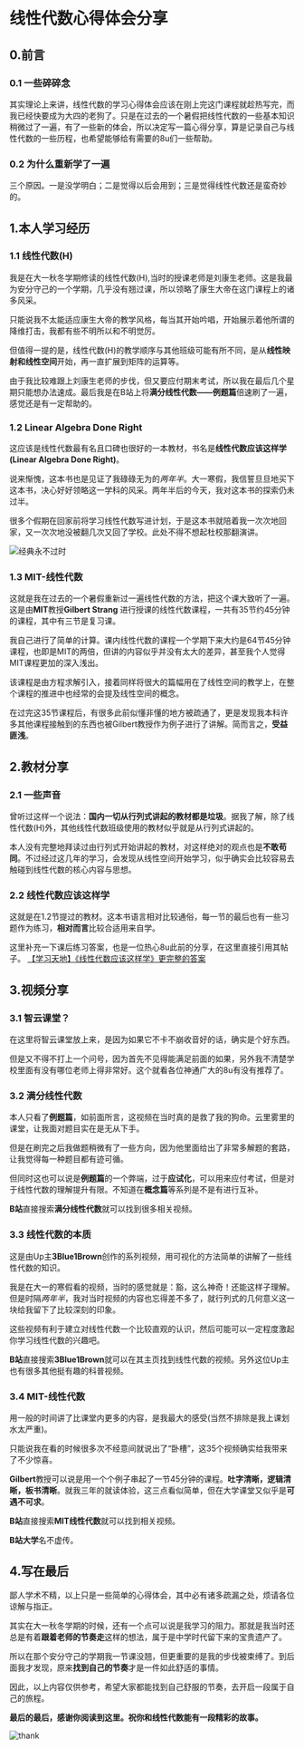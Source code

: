 # 线性代数心得体会分享

## 0.前言

### 0.1 一些碎碎念

其实理论上来讲，线性代数的学习心得体会应该在刚上完这门课程就趁热写完，而我已经快要成为大四的老狗了。只是在过去的一个暑假把线性代数的一些基本知识稍微过了一遍，有了一些新的体会，所以决定写一篇心得分享，算是记录自己与线性代数的一些历程，也希望能够给有需要的8u们一些帮助。

### 0.2 为什么重新学了一遍

三个原因。一是没学明白；二是觉得以后会用到；三是觉得线性代数还是蛮奇妙的。

## 1.本人学习经历

### 1.1 线性代数(H)

我是在大一秋冬学期修读的线性代数(H),当时的授课老师是刘康生老师。这是我最为安分守己的一个学期，几乎没有翘过课，所以领略了康生大帝在这门课程上的诸多风采。

只能说我不太能适应康生大帝的教学风格，每当其开始吟唱，开始展示着他所谓的降维打击，我都有些不明所以和不明觉厉。

但值得一提的是，线性代数(H)的教学顺序与其他班级可能有所不同，是从**线性映射和线性空间**开始，再一直扩展到矩阵的运算等。

由于我比较难跟上刘康生老师的步伐，但又要应付期末考试，所以我在最后几个星期只能想办法速成。最后我是在B站上将**满分线性代数——例题篇**倍速刷了一遍，感觉还是有一定帮助的。

### 1.2 Linear Algebra Done Right

这应该是线性代数最有名且口碑也很好的一本教材，书名是**线性代数应该这样学(Linear Algebra Done Right)**。

说来惭愧，这本书也是见证了我碌碌无为的*两年半*。大一寒假，我信誓旦旦地买下这本书，决心好好领略这一学科的风采。两年半后的今天，我对这本书的探索仍未过半。

很多个假期在回家前将学习线性代数写进计划，于是这本书就陪着我一次次地回家，又一次次地没被翻几次又回了学校。此处不得不想起杜校那翻演讲。

![经典永不过时](summer.jpg)

### 1.3 MIT-线性代数

这就是我在过去的一个暑假重新过一遍线性代数的方法，把这个课大致听了一遍。这是由**MIT**教授**Gilbert Strang** 进行授课的线性代数课程，一共有35节约45分钟的课程，其中有三节是复习课。

我自己进行了简单的计算。课内线性代数的课程一个学期下来大约是64节45分钟课程，也即是MIT的两倍，但讲的内容似乎并没有太大的差异，甚至我个人觉得MIT课程更加的深入浅出。

该课程是由方程求解引入，接着同样将很大的篇幅用在了线性空间的教学上，在整个课程的推进中也经常的会提及线性空间的概念。

在过完这35节课程后，有很多此前似懂非懂的地方被疏通了，更是发现我本科许多其他课程接触到的东西也被Gilbert教授作为例子进行了讲解。简而言之，**受益匪浅**。

## 2.教材分享

### 2.1 一些声音

曾听过这样一个说法：**国内一切从行列式讲起的教材都是垃圾**。据我了解，除了线性代数(H)外，其他线性代数班级使用的教材似乎就是从行列式讲起的。

本人没有完整地拜读过由行列式开始讲起的教材，对这样绝对的观点也是**不敢苟同**。不过经过这几年的学习，会发现从线性空间开始学习，似乎确实会比较容易去触碰到线性代数的核心内容与思想。

### 2.2 线性代数应该这样学

这就是在1.2节提过的教材。这本书语言相对比较通俗，每一节的最后也有一些习题作为练习，**相对而言**比较合适用来自学。

这里补充一下课后练习答案，也是一位热心8u此前的分享，在这里直接引用其帖子。
[【学习天地】《线性代数应该这样学》更完整的答案](https://www.cc98.org/topic/5877063)

## 3.视频分享

### 3.1 智云课堂？

在这里将智云课堂放上来，是因为如果它不卡不崩收音好的话，确实是个好东西。

但是又不得不打上一个问号，因为首先不见得能满足前面的如果，另外我不清楚学校里面有没有哪位老师上得非常好。这个就看各位神通广大的8u有没有推荐了。

### 3.2 满分线性代数

本人只看了**例题篇**，如前面所言，这视频在当时真的是救了我的狗命。云里雾里的课堂，让我面对题目实在是无从下手。

但是在刷完之后我做题稍微有了一些方向，因为他里面给出了非常多解题的套路，让我觉得每一种题目都有迹可循。

但同时这也可以说是**例题篇**的一个弊端，过于**应试化**，可以用来应付考试，但是对于线性代数的理解提升有限。不知道在**概念篇**等系列是不是有进行互补。

**B站**直接搜索**满分线性代数**就可以找到很多相关视频。

### 3.3 线性代数的本质

这是由Up主**3Blue1Brown**创作的系列视频，用可视化的方法简单的讲解了一些线性代数的知识。

我是在大一的寒假看的视频，当时的感觉就是：豁，这么神奇！还能这样子理解。但是时隔*两年半*，我对当时视频的内容也忘得差不多了，就行列式的几何意义这一块给我留下了比较深刻的印象。

这些视频有利于建立对线性代数一个比较直观的认识，然后可能可以一定程度激起你学习线性代数的兴趣吧。

**B站**直接搜索**3Blue1Brown**就可以在其主页找到线性代数的视频。另外这位Up主也有很多其他挺有趣的科普视频。

### 3.4 MIT-线性代数

用一般的时间讲了比课堂内更多的内容，是我最大的感受(当然不排除是我上课划水太严重)。

只能说我在看的时候很多次不经意间就说出了“卧槽”，这35个视频确实给我带来了不少惊喜。

**Gilbert**教授可以说是用一个个例子串起了一节45分钟的课程。**吐字清晰，逻辑清晰，板书清晰**。就我三年的就读体验，这三点看似简单，但在大学课堂又似乎是**可遇不可求**。

**B站**直接搜索**MIT线性代数**就可以找到相关视频。

**B站大学**名不虚传。

## 4.写在最后

鄙人学术不精，以上只是一些简单的心得体会，其中必有诸多疏漏之处，烦请各位谅解与指正。

其实在大一秋冬学期的时候，还有一个点可以说是我学习的阻力。那就是我当时还总是有着**跟着老师的节奏走**这样的想法，属于是中学时代留下来的宝贵遗产了。

所以在那个安分守己的学期我一节课没翘，但更重要的是我的步伐被束缚了。到后面我才发现，原来**找到自己的节奏**才是一件如此舒适的事情。

因此，以上内容仅供参考，希望大家都能找到自己舒服的节奏，去开启一段属于自己的旅程。

**最后的最后，感谢你阅读到这里。祝你和线性代数能有一段精彩的故事。**

![thank](thank.png)
